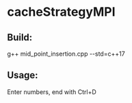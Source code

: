 # cacheStrategyMPI

## Build:

g++ mid_point_insertion.cpp --std=c++17

## Usage:

Enter numbers, end with Ctrl+D

